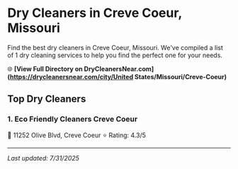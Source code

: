 # Dry Cleaners in Creve Coeur, Missouri

Find the best dry cleaners in Creve Coeur, Missouri. We've compiled a list of 1 dry cleaning services to help you find the perfect one for your needs.

🌐 **[View Full Directory on DryCleanersNear.com](https://drycleanersnear.com/city/United States/Missouri/Creve-Coeur)**

## Top Dry Cleaners

### 1. Eco Friendly Cleaners Creve Coeur
📍 11252 Olive Blvd, Creve Coeur
⭐ Rating: 4.3/5


---

*Last updated: 7/31/2025*
